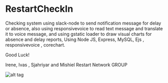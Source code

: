 # RestartCheckIn


Checking system using slack-node to send notification message for delay or absence, also using responsivevoice to read text message and translate it to voice message, and using gstatic loader to draw visual charts for absence and delay reports, Using Node JS, Express, MySQL, Ejs , responsivevoice , corechart.

Good Luck!


Irene, Ivas , Sjahriyar and  Mishiel Restart Network GROUP

![alt tag](https://github.com/misheil/Checking_System/tree/master/public/img/main.gif)